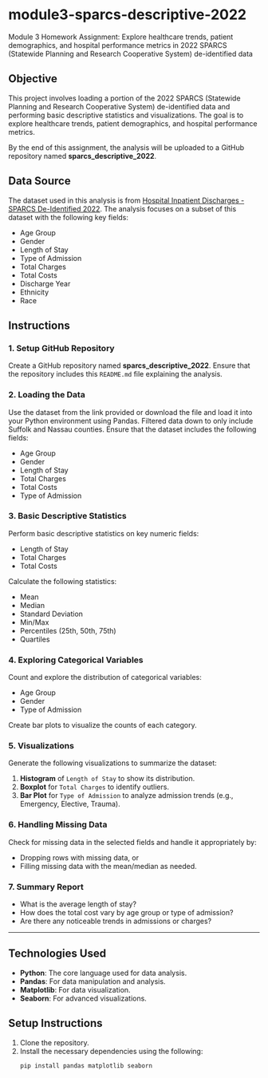 # module3-sparcs-descriptive-2022
Module 3 Homework Assignment:  Explore healthcare trends, patient demographics, and hospital performance metrics in 2022 SPARCS (Statewide Planning and Research Cooperative System) de-identified data

## Objective
This project involves loading a portion of the 2022 SPARCS (Statewide Planning and Research Cooperative System) de-identified data and performing basic descriptive statistics and visualizations. The goal is to explore healthcare trends, patient demographics, and hospital performance metrics.

By the end of this assignment, the analysis will be uploaded to a GitHub repository named **sparcs_descriptive_2022**.

## Data Source
The dataset used in this analysis is from [Hospital Inpatient Discharges - SPARCS De-Identified 2022](https://health.data.ny.gov/Health/Hospital-Inpatient-Discharges-SPARCS-De-Identified/5dtw-tffi). The analysis focuses on a subset of this dataset with the following key fields:

- Age Group
- Gender
- Length of Stay
- Type of Admission
- Total Charges
- Total Costs
- Discharge Year
- Ethnicity
- Race

## Instructions

### 1. Setup GitHub Repository
Create a GitHub repository named **sparcs_descriptive_2022**. Ensure that the repository includes this `README.md` file explaining the analysis.

### 2. Loading the Data
Use the dataset from the link provided or download the file and load it into your Python environment using Pandas. Filtered data down to only include Suffolk and Nassau counties. Ensure that the dataset includes the following fields:
- Age Group
- Gender
- Length of Stay
- Total Charges
- Total Costs
- Type of Admission

### 3. Basic Descriptive Statistics
Perform basic descriptive statistics on key numeric fields:
- Length of Stay
- Total Charges
- Total Costs

Calculate the following statistics:
- Mean
- Median
- Standard Deviation
- Min/Max
- Percentiles (25th, 50th, 75th)
- Quartiles

### 4. Exploring Categorical Variables
Count and explore the distribution of categorical variables:
- Age Group
- Gender
- Type of Admission

Create bar plots to visualize the counts of each category.

### 5. Visualizations
Generate the following visualizations to summarize the dataset:
1. **Histogram** of `Length of Stay` to show its distribution.
2. **Boxplot** for `Total Charges` to identify outliers.
3. **Bar Plot** for `Type of Admission` to analyze admission trends (e.g., Emergency, Elective, Trauma).

### 6. Handling Missing Data
Check for missing data in the selected fields and handle it appropriately by:
- Dropping rows with missing data, or
- Filling missing data with the mean/median as needed.

### 7. Summary Report
- What is the average length of stay?
- How does the total cost vary by age group or type of admission?
- Are there any noticeable trends in admissions or charges?

---

## Technologies Used
- **Python**: The core language used for data analysis.
- **Pandas**: For data manipulation and analysis.
- **Matplotlib**: For data visualization.
- **Seaborn**: For advanced visualizations.
  
## Setup Instructions
1. Clone the repository.
2. Install the necessary dependencies using the following:
   ```bash
   pip install pandas matplotlib seaborn

